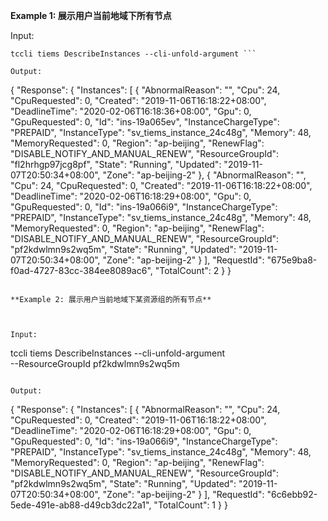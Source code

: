 **Example 1: 展示用户当前地域下所有节点**



Input: 

```
tccli tiems DescribeInstances --cli-unfold-argument ```

Output: 
```
{
    "Response": {
        "Instances": [
            {
                "AbnormalReason": "",
                "Cpu": 24,
                "CpuRequested": 0,
                "Created": "2019-11-06T16:18:22+08:00",
                "DeadlineTime": "2020-02-06T16:18:36+08:00",
                "Gpu": 0,
                "GpuRequested": 0,
                "Id": "ins-19a065ev",
                "InstanceChargeType": "PREPAID",
                "InstanceType": "sv_tiems_instance_24c48g",
                "Memory": 48,
                "MemoryRequested": 0,
                "Region": "ap-beijing",
                "RenewFlag": "DISABLE_NOTIFY_AND_MANUAL_RENEW",
                "ResourceGroupId": "fl2hrhgp97jcg8pf",
                "State": "Running",
                "Updated": "2019-11-07T20:50:34+08:00",
                "Zone": "ap-beijing-2"
            },
            {
                "AbnormalReason": "",
                "Cpu": 24,
                "CpuRequested": 0,
                "Created": "2019-11-06T16:18:22+08:00",
                "DeadlineTime": "2020-02-06T16:18:29+08:00",
                "Gpu": 0,
                "GpuRequested": 0,
                "Id": "ins-19a066i9",
                "InstanceChargeType": "PREPAID",
                "InstanceType": "sv_tiems_instance_24c48g",
                "Memory": 48,
                "MemoryRequested": 0,
                "Region": "ap-beijing",
                "RenewFlag": "DISABLE_NOTIFY_AND_MANUAL_RENEW",
                "ResourceGroupId": "pf2kdwlmn9s2wq5m",
                "State": "Running",
                "Updated": "2019-11-07T20:50:34+08:00",
                "Zone": "ap-beijing-2"
            }
        ],
        "RequestId": "675e9ba8-f0ad-4727-83cc-384ee8089ac6",
        "TotalCount": 2
    }
}
```

**Example 2: 展示用户当前地域下某资源组的所有节点**



Input: 

```
tccli tiems DescribeInstances --cli-unfold-argument  \
    --ResourceGroupId pf2kdwlmn9s2wq5m
```

Output: 
```
{
    "Response": {
        "Instances": [
            {
                "AbnormalReason": "",
                "Cpu": 24,
                "CpuRequested": 0,
                "Created": "2019-11-06T16:18:22+08:00",
                "DeadlineTime": "2020-02-06T16:18:29+08:00",
                "Gpu": 0,
                "GpuRequested": 0,
                "Id": "ins-19a066i9",
                "InstanceChargeType": "PREPAID",
                "InstanceType": "sv_tiems_instance_24c48g",
                "Memory": 48,
                "MemoryRequested": 0,
                "Region": "ap-beijing",
                "RenewFlag": "DISABLE_NOTIFY_AND_MANUAL_RENEW",
                "ResourceGroupId": "pf2kdwlmn9s2wq5m",
                "State": "Running",
                "Updated": "2019-11-07T20:50:34+08:00",
                "Zone": "ap-beijing-2"
            }
        ],
        "RequestId": "6c6ebb92-5ede-491e-ab88-d49cb3dc22a1",
        "TotalCount": 1
    }
}
```

